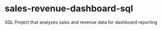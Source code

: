 # sales-revenue-dashboard-sql
SQL Project that analyzes sales and revenue data for dashboard reporting 

